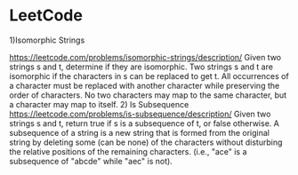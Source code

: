 # LeetCode
1)Isomorphic Strings

  https://leetcode.com/problems/isomorphic-strings/description/
  Given two strings s and t, determine if they are isomorphic.
  Two strings s and t are isomorphic if the characters in s can be replaced to get t.
  All occurrences of a character must be replaced with another character while preserving the order of characters. 
  No two characters may map to the same character, but a character may map to itself.
2) Is Subsequence
  https://leetcode.com/problems/is-subsequence/description/
  Given two strings s and t, return true if s is a subsequence of t, or false otherwise.
  A subsequence of a string is a new string that is formed from the original string by deleting some (can be none) of the characters without disturbing the relative       positions of the remaining characters. (i.e., "ace" is a subsequence of "abcde" while "aec" is not).
  
